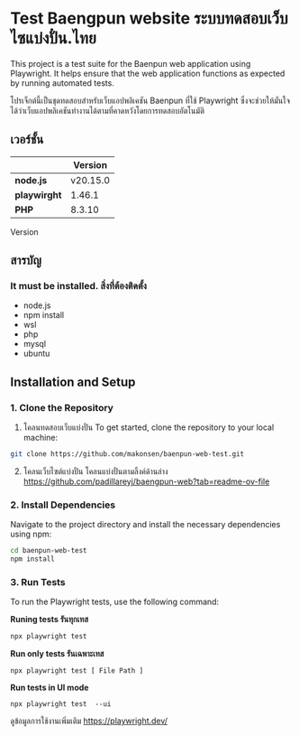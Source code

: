 
# Test Baengpun website ระบบทดสอบเว็บไซแบ่งปั๋น.ไทย
This project is a test suite for the Baenpun web application using Playwright. It helps ensure that the web application functions as expected by running automated tests.

โปรเจ็กต์นี้เป็นชุดทดสอบสำหรับเว็บแอปพลิเคชัน Baenpun ที่ใช้ Playwright ซึ่งจะช่วยให้มั่นใจได้ว่าเว็บแอปพลิเคชันทำงานได้ตามที่คาดหวังโดยการทดสอบอัตโนมัติ

## เวอร์ชั้น
|  | Version  |
|--|--|
|**node.js**| v20.15.0 |
|**playwirght**|1.46.1|
|**PHP**| 8.3.10|
 
  Version 

## สารบัญ
### It must be installed. สิ่งที่ต้องติดตั้ง
- node.js
- npm install
- wsl
- php
- mysql
- ubuntu

## Installation and Setup

### 1. Clone the Repository

 1. โคลนทดสอบเว็บแบ่งปั๋น
To get started, clone the repository to your local machine:
```bash
git clone https://github.com/makonsen/baenpun-web-test.git
```

 2. โคลนเว็บไซต์แบ่งปั๋น
โคลนแบ่งปั๋นตามลิ้งค์ด้านล่าง
https://github.com/padillareyj/baengpun-web?tab=readme-ov-file

### 2. Install Dependencies
Navigate to the project directory and install the necessary dependencies using npm:
```bash
cd baenpun-web-test
npm install
```

### 3. Run Tests
To run the Playwright tests, use the following command:

**Runing tests รันทุกเทส**
```bash
npx playwright test 
```
**Run only tests รันเฉพาะเทส**

    npx playwright test [ File Path ]
    
  **Run tests in UI mode**

    npx playwright test  --ui

ดูข้อมูลการใช้งานเพิ่มเติม
https://playwright.dev/
